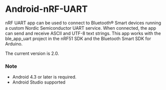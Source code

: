 # Android-nRF-UART

nRF UART app can be used to connect to Bluetooth® Smart devices running a custom Nordic Semiconductor UART service. When connected, the app can send and receive ASCII and UTF-8 text strings. This app works with the ble_app_uart project in the nRF51 SDK and the Bluetooth Smart SDK for Arduino. 

The current version is 2.0. 

### Note
- Android 4.3 or later is required.
- Android Studio supported 
